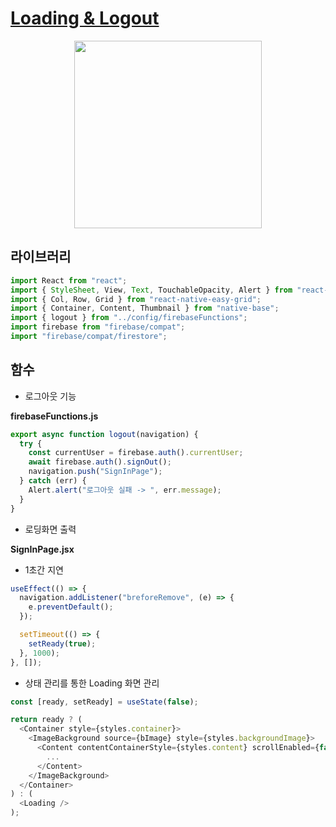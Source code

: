 # [Loading & Logout](https://velog.io/@nezhitsya/스파르타-코딩-클럽-개발일지-3-q4t8xnyj)

<p align="center">
  <img width="300" src="https://user-images.githubusercontent.com/60697742/152269933-f296a40d-9298-44e1-9484-cd847af08c86.MP4">
</p>

## 라이브러리

```javascript
import React from "react";
import { StyleSheet, View, Text, TouchableOpacity, Alert } from "react-native";
import { Col, Row, Grid } from "react-native-easy-grid";
import { Container, Content, Thumbnail } from "native-base";
import { logout } from "../config/firebaseFunctions";
import firebase from "firebase/compat";
import "firebase/compat/firestore";
```

## 함수

- 로그아웃 기능

**firebaseFunctions.js**

```javascript
export async function logout(navigation) {
  try {
    const currentUser = firebase.auth().currentUser;
    await firebase.auth().signOut();
    navigation.push("SignInPage");
  } catch (err) {
    Alert.alert("로그아웃 실패 -> ", err.message);
  }
}
```

- 로딩화면 출력

**SignInPage.jsx**

- 1초간 지연

```javascript
useEffect(() => {
  navigation.addListener("breforeRemove", (e) => {
    e.preventDefault();
  });

  setTimeout(() => {
    setReady(true);
  }, 1000);
}, []);
```

- 상태 관리를 통한 Loading 화면 관리

```javascript
const [ready, setReady] = useState(false);

return ready ? (
  <Container style={styles.container}>
    <ImageBackground source={bImage} style={styles.backgroundImage}>
      <Content contentContainerStyle={styles.content} scrollEnabled={false}>
        ...
      </Content>
    </ImageBackground>
  </Container>
) : (
  <Loading />
);
```
